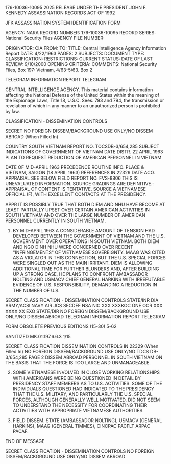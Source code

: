 176-10036-10095 2025 RELEASE UNDER THE PRESIDENT JOHN F. KENNEDY ASSASSINATION RECORDS ACT OF 1992

JFK ASSASSINATION SYSTEM
IDENTIFICATION FORM

AGENCY: NARA
RECORD NUMBER: 176-10036-10095
RECORD SERIES: National Security Files
AGENCY FILE NUMBER:

ORIGINATOR: CIA
FROM:
TO:
TITLE: Central Intelligence Agency Information Report
DATE: 4/22/1963
PAGES: 2
SUBJECTS:
DOCUMENT TYPE:
CLASSIFICATION:
RESTRICTIONS:
CURRENT STATUS:
DATE OF LAST REVIEW: 9/10/2000
OPENING CRITERIA:
COMMENTS: National Security Files, Box 197: Vietnam, 4/63-5/63. Box 2

TELEGRAM INFORMATION REPORT TELEGRAM

CENTRAL INTELLIGENCE AGENCY.
This material contains information affecting the National Defense of the United States within the meaning of the Espionage Laws, Title 18, U.S.C. Sees.
793 and 794, the transmission or revelation of which in any manner to an unauthorized person is prohibiled by law.

CLASSIFICATION - DISSEMINATION CONTROLS

SECRET NO FOREIGN DISSEM/BACKGROUND USE ONLY/NO DISSEM ABROAD
(When Filled In)

COUNTRY SOUTH VIETNAM REPORT NO. TOCSDB-3/654,285
SUBJECT INDICATIONS OF GOVERNMENT OF VIETNAM DATE DISTR. 22 APRIL 1963
PLAN TO REQUEST REDUCTION OF AMERICAN
PERSONNEL IN VIETNAM

DATE OF MID-APRIL 1963 PRECEDENCE ROUTINE
INFO.
PLACE & VIETNAM, SAIGON (18 APRIL 1963) REFERENCES IN 22329
DATE ACO.
APPRAISAL SEE BELOW FIELD REPORT NO. FVS-8806
THIS IS UNEVALUATED INFORMATION. SOURCE GRADINGS ARE DEFINITIVE.: APPRAISAL OF CONTENT IS TENTATIVE.
SOURCE A VIETNAMESE OFFICIAL (F), WITH EXCELLENT CONTACTS AT THE PRESIDENCY.

APPR IT IS POSSIBLY TRUE THAT BOTH DIEM AND NHU HAVE BECOME AT LEAST PARTIALLY UPSET
OVER CERTAIN AMERICAN ACTIVITIES IN SOUTH VIETNAM AND OVER THE LARGE NUMBER OF
AMERICAN PERSONNEL CURRENTLY IN SOUTH VIETNAM.

1. BY MID-APRIL 1963 A CONSIDERABLE AMOUNT OF TENSION HAD
DEVELOPED BETWEEN THE GOVERNMENT OF VIETNAM AND THE U.S. GOVERNMENT
OVER OPERATIONS IN SOUTH VIETNAM. BOTH DIEM AND NGO DINH NHU WERE
CONCERNED OVER RECENT "INFRINGEMENTS" OF VIETNAMESE SOVEREIGNTY.
MAAG WAS CITED AS A VIOLATOR IN THIS CONNECTION, BUT THE U.S.
SPECIAL FORCES WERE SINGLED OUT AS THE MAIN IRRITANT. DIEM IS
ALLOWING ADDITIONAL TIME FOR FURTHER BLUNDERS AND, AFTER BUILDING
UP A STRONG CASE, HE PLANS TO CONFRONT AMBASSADOR NOLTING AND
USMACV CHIEF GENERAL HARKINS WITH IRREFUTABLE EVIDENCE OF U.S.
RESPONSIBILITY, DEMANDING A REDUCTION IN THE NUMBER OF U.S.

SECRET CLASSIFICATION - DISSEMINATION CONTROLS
STATE/INR DIA ARMY/ACSI NAVY AIR JCS SECDEF NSA NIC XXX XXXKOC ONE OCR XXX XXXX XX EXO
STATE/DIR NO FOREIGN DISSEM/BACKGROUND USE ONLY/NO DISSEM ABROAD
TELEGRAM INFORMATION REPORT TELEGRAM

FORM OBSOLETE PREVIOUS EDITIONS (15-30)
5-62

SANITIZED MK.01.197.6.6.3 1/15

SECRET CLASSIFICATION DISSEMINATION CONTROLS IN 22329
(When Filled In) NO FOREIGN DISSEM/BACKGROUND USE ONLY/NO TDCS DB-3/654,285 PAGE 2
DISSEM ABROAD
PERSONNEL IN SOUTH VIETNAM ON THE BASIS THAT THE FORCE IS TOO
LARGE AND UNMANAGEABLE.

2. SOME VIETNAMESE INVOLVED IN CLOSE WORKING RELATIONSHIPS
WITH AMERICANS WERE BEING QUESTIONED IN DETAIL BY PRESIDENCY
STAFF MEMBERS AS TO U.S. ACTIVITIES. SOME OF THE INDIVIDUALS
QUESTIONED HAD INDICATED TO THE PRESIDENCY THAT THE U.S. MILITARY,
AND PARTICULARLY THE U.S. SPECIAL FORCES, ALTHOUGH GENERALLY
WELL MOTIVATED, DID NOT SEEM TO UNDERSTAND THE NECESSITY FOR
COORDINATING THEIR ACTIVITIES WITH APPROPRIATE VIETNAMESE
AUTHORITIES.

3. FIELD DISSEM. STATE (AMBASSADOR NOLTING), USMACV
(GENERAL HARKINS), MAAG (GENERAL TIMMES), CINCPAC PACFLT ARPAC
PACAF.

END OF MESSAGE

SECRET CLASSIFICATION - DISSEMINATION CONTROLS
NO FOREIGN DISSEM/BACKGROUND USE ONLY/NO DISSEM ABROAD
